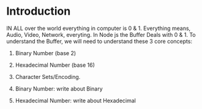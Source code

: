 # Introduction

IN ALL over the world everything in computer is 0 & 1. Everything means, Audio, Video, Network, everyting. In Node js the Buffer Deals with 0 & 1. To understand the Buffer, we will need to understand these 3 core concepts:
 1. Binary Number (base 2)
 2. Hexadecimal Number (base 16)
 3. Character Sets/Encoding.


1. Binary Number: write about Binary
2. Hexadecimal Number: write about Hexadecimal